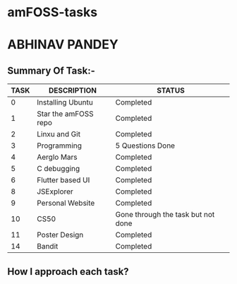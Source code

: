 # amFOSS-tasks
# ABHINAV PANDEY
## Summary Of Task:-
| TASK 	| DESCRIPTION          	| STATUS                             	|
|------	|----------------------	|------------------------------------	|
| 0    	| Installing Ubuntu    	| Completed                          	|
| 1    	| Star the amFOSS repo 	| Completed                          	|
| 2    	| Linxu and Git        	| Completed                          	|
| 3    	| Programming          	| 5 Questions Done                   	|
| 4    	| Aerglo Mars          	| Completed                          	|
| 5    	| C debugging          	| Completed                          	|
| 6    	| Flutter based UI     	| Completed                          	|
| 8    	| JSExplorer           	| Completed                          	|
| 9    	| Personal Website     	| Completed                          	|
| 10   	| CS50                 	| Gone through the task but not done 	|
| 11   	| Poster Design        	| Completed                          	|
| 14   	| Bandit               	| Completed                          	|

## How I approach each task?

